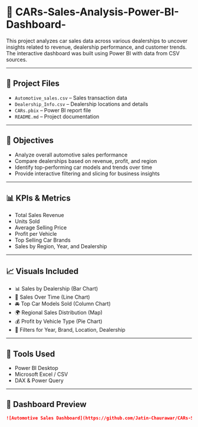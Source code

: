 # 🚗 CARs-Sales-Analysis-Power-BI-Dashboard-

This project analyzes car sales data across various dealerships to uncover insights related to revenue, dealership performance, and customer trends. The interactive dashboard was built using Power BI with data from CSV sources.

---

## 📁 Project Files

- `Automotive_sales.csv` – Sales transaction data  
- `Dealership_Info.csv` – Dealership locations and details  
- `CARs.pbix` – Power BI report file  
- `README.md` – Project documentation  

---

## 🎯 Objectives

- Analyze overall automotive sales performance  
- Compare dealerships based on revenue, profit, and region  
- Identify top-performing car models and trends over time  
- Provide interactive filtering and slicing for business insights  

---

## 📊 KPIs & Metrics

- Total Sales Revenue  
- Units Sold  
- Average Selling Price  
- Profit per Vehicle  
- Top Selling Car Brands  
- Sales by Region, Year, and Dealership  

---

## 📈 Visuals Included

- 📊 Sales by Dealership (Bar Chart)  
- 📆 Sales Over Time (Line Chart)  
- 🚘 Top Car Models Sold (Column Chart)  
- 🌍 Regional Sales Distribution (Map)  
- 💰 Profit by Vehicle Type (Pie Chart)  
- 🧭 Filters for Year, Brand, Location, Dealership  

---

## 🔧 Tools Used

- Power BI Desktop  
- Microsoft Excel / CSV  
- DAX & Power Query  

---

## 📸 Dashboard Preview

```markdown
![Automotive Sales Dashboard](https://github.com/Jatin-Chaurawar/CARs-Sales-Analysis-Power-BI-Dashboard-/blob/main/CarsSales.png)
